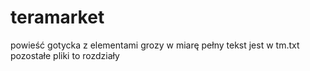 # teramarket
powieść gotycka z elementami grozy
w miarę pełny tekst jest w tm.txt
pozostałe pliki to rozdziały

